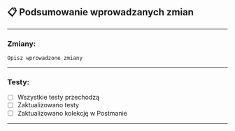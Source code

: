 ## 📋 Podsumowanie wprowadzanych zmian

---

### Zmiany:

    Opisz wprowadzone zmiany

---

### Testy:

- [ ] Wszystkie testy przechodzą
- [ ] Zaktualizowano testy
- [ ] Zaktualizowano kolekcję w Postmanie

---